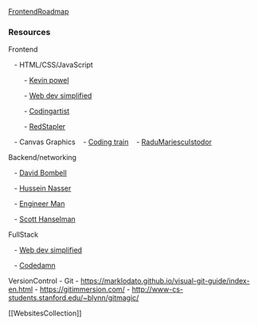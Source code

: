   [FrontendRoadmap](https://roadmap.sh/frontend)
  
### Resources
Frontend

   - HTML/CSS/JavaScript

        - [Kevin powel](https://www.youtube.com/kepowob/playlists)

        - [Web dev simplified](https://www.youtube.com/c/WebDevSimplified/playlists)

        - [Codingartist](https://www.youtube.com/c/CodingArtist)

        - [RedStapler](https://www.youtube.com/c/RedStapler_channel )

   - Canvas Graphics
	   - [Coding train](https://www.youtube.com/c/TheCodingTrain/playlists)
	   -  [RaduMariescuIstodor](https://www.youtube.com/c/RaduMariescuIstodor)

  

Backend/networking

   - [David Bombell](https://www.youtube.com/c/DavidBombal)

   - [Hussein Nasser](https://www.youtube.com/c/HusseinNasser-software-engineering)

   - [Engineer Man](https://www.youtube.com/c/EngineerMan)

   - [Scott Hanselman](https://www.youtube.com/c/shanselman)

FullStack

   - [Web dev simplified](https://www.youtube.com/c/WebDevSimplified/playlists)

   - [Codedamn](https://www.youtube.com/c/codedamn)

VersionControl
	- Git
		- https://marklodato.github.io/visual-git-guide/index-en.html
		- https://gitimmersion.com/
		- http://www-cs-students.stanford.edu/~blynn/gitmagic/


[[WebsitesCollection]]


